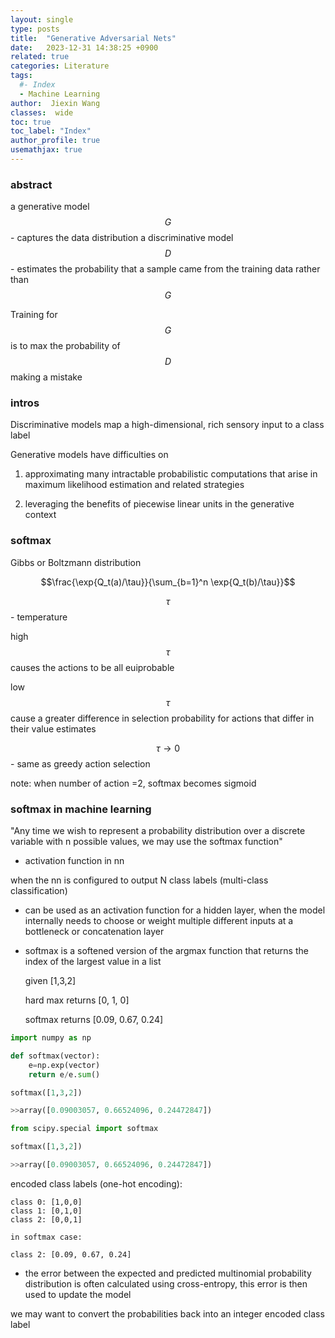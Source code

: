```yaml
---
layout: single
type: posts
title:  "Generative Adversarial Nets"
date:   2023-12-31 14:38:25 +0900
related: true
categories: Literature
tags:
  #- Index
  - Machine Learning
author:  Jiexin Wang
classes:  wide
toc: true
toc_label: "Index"
author_profile: true
usemathjax: true
---
```


### abstract

a generative model $$G$$ - captures the data distribution
a discriminative model $$D$$ - estimates the probability that a sample came from the training data rather than $$G$$

Training for $$G$$ is to max the probability of $$D$$ making a mistake

### intros

Discriminative models map a high-dimensional, rich sensory input to a class label

Generative models have difficulties on

1) approximating many intractable probabilistic computations that arise in maximum likelihood estimation and related strategies

2) leveraging the benefits of piecewise linear units in the generative context

### softmax

Gibbs or Boltzmann distribution

$$\frac{\exp{Q_t(a)/\tau}}{\sum_{b=1}^n \exp{Q_t(b)/\tau}}$$

$$\tau$$ - temperature

high $$\tau$$ causes the actions to be all euiprobable

low $$\tau$$ cause a greater difference in selection probability for actions that differ in their value estimates

$$\tau \rightarrow 0$$ - same as greedy action selection

note: when number of action =2, softmax becomes sigmoid


### softmax in machine learning

"Any time we wish to represent a probability distribution over a discrete variable with n possible values, we may use the softmax function"

- activation function in nn

when the nn is configured to output N class labels (multi-class classification)

- can be used as an activation function for a hidden layer, when the model internally needs to choose or weight multiple different inputs at a bottleneck or concatenation layer

- softmax is a softened version of the argmax function that returns the index of the largest value in a list


    given [1,3,2]

    hard max returns [0, 1, 0]

    softmax returns [0.09, 0.67, 0.24]


```python
import numpy as np

def softmax(vector):
    e=np.exp(vector)
    return e/e.sum()

softmax([1,3,2])

>>array([0.09003057, 0.66524096, 0.24472847])
```

```python
from scipy.special import softmax

softmax([1,3,2])

>>array([0.09003057, 0.66524096, 0.24472847])
```

encoded class labels (one-hot encoding):

    class 0: [1,0,0]
    class 1: [0,1,0]
    class 2: [0,0,1]

    in softmax case:

    class 2: [0.09, 0.67, 0.24]


- the error between the expected and predicted multinomial probability distribution is often calculated using cross-entropy, this error is then used to update the model  

we may want to convert the probabilities back into an integer encoded class label
